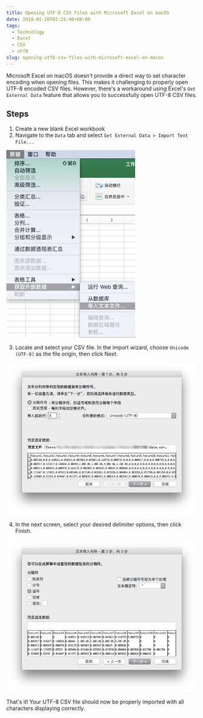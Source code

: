 ```yaml
---
title: Opening UTF-8 CSV Files with Microsoft Excel on macOS
date: 2018-01-26T01:25:40+08:00
tags:
  - Technology
  - Excel
  - CSV
  - utf8
slug: opening-utf8-csv-files-with-microsoft-excel-on-macos
---
```


Microsoft Excel on macOS doesn't provide a direct way to set character encoding when opening files. This makes it challenging to properly open UTF-8 encoded CSV files. However, there's a workaround using Excel's `Get External Data` feature that allows you to successfully open UTF-8 CSV files.

<!--more-->

## Steps

1. Create a new blank Excel workbook
2. Navigate to the `Data` tab and select `Get External Data > Import Text File...`

![import text file](./Screenshot_1.png)

3. Locate and select your CSV file. In the import wizard, choose `Unicode (UTF-8)` as the file origin, then click Next.

![choose charset](./Screenshot_2.png)

4. In the next screen, select your desired delimiter options, then click Finish.

![choose delimiter](./Screenshot_3.png)

That's it! Your UTF-8 CSV file should now be properly imported with all characters displaying correctly.
